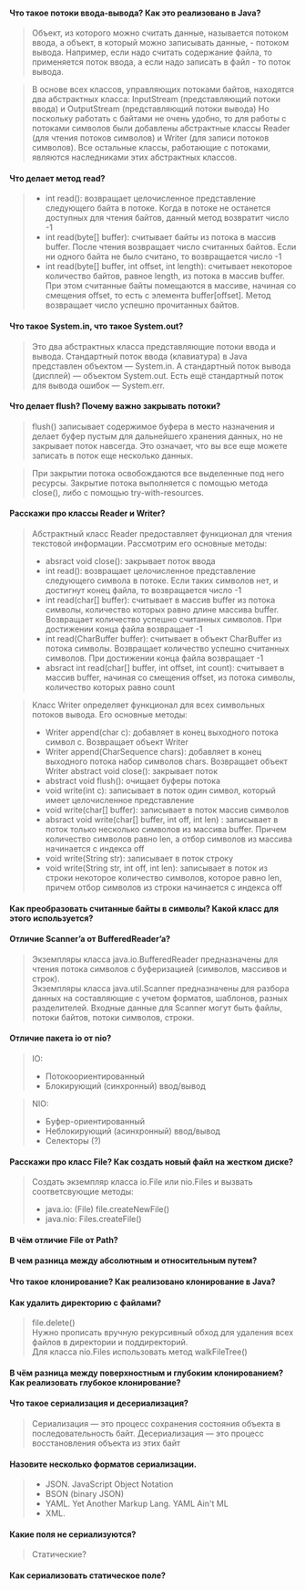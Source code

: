 #### Что такое потоки ввода-вывода? Как это реализовано в Java?
>Объект, из которого можно считать данные, называется потоком ввода, 
а объект, в который можно записывать данные, - потоком вывода. 
Например, если надо считать содержание файла, то применяется поток ввода, 
а если надо записать в файл - то поток вывода.

>В основе всех классов, управляющих потоками байтов, находятся два абстрактных класса: InputStream (представляющий потоки ввода) и OutputStream (представляющий потоки вывода)
Но поскольку работать с байтами не очень удобно, то для работы с потоками символов были добавлены абстрактные классы Reader (для чтения потоков символов) и Writer (для записи потоков символов).
Все остальные классы, работающие с потоками, являются наследниками этих абстрактных классов.
#### Что делает метод read?
>- int read(): возвращает целочисленное представление следующего байта в потоке. Когда в потоке не останется доступных для чтения байтов, данный метод возвратит число -1
>- int read(byte[] buffer): считывает байты из потока в массив buffer. После чтения возвращает число считанных байтов. Если ни одного байта не было считано, то возвращается число -1
>- int read(byte[] buffer, int offset, int length): считывает некоторое количество байтов, равное length, из потока в массив buffer. При этом считанные байты помещаются в массиве, начиная со смещения offset, то есть с элемента buffer[offset]. Метод возвращает число успешно прочитанных байтов.
#### Что такое System.in, что такое System.out?
> Это два абстрактных класса представляющие потоки ввода и вывода.
>Стандартный поток ввода (клавиатура) в Java представлен объектом — System.in. 
А стандартный поток вывода (дисплей) — объектом System.out. Есть ещё стандартный поток для вывода ошибок — System.err. 
#### Что делает flush?  Почему важно закрывать потоки?
>flush() записывает содержимое буфера в место назначения и делает буфер 
пустым для дальнейшего хранения данных, но не закрывает поток навсегда. Это означает, что вы все еще можете записать в поток еще несколько данных.

>При закрытии потока освобождаются все выделенные под него ресурсы. Закрытие потока выполняется с помощью метода close(), либо с помощью try-with-resources.

#### Расскажи про классы Reader и Writer?
>Абстрактный класс Reader предоставляет функционал для чтения текстовой 
информации. Рассмотрим его основные методы:
>- absract void close(): закрывает поток ввода
>- int read(): возвращает целочисленное представление следующего символа в потоке. 
Если таких символов нет, и достигнут конец файла, то возвращается число -1
>- int read(char[] buffer): считывает в массив buffer из потока символы, 
количество которых равно длине массива buffer. 
Возвращает количество успешно считанных символов. При достижении конца файла возвращает -1
>- int read(CharBuffer buffer): считывает в объект CharBuffer из потока символы. Возвращает количество успешно считанных символов. При достижении конца файла возвращает -1
>- absract int read(char[] buffer, int offset, int count): считывает в массив buffer, начиная со смещения offset, из потока символы, количество которых равно count

>Класс Writer определяет функционал для всех символьных потоков вывода. Его основные методы:
>- Writer append(char c): добавляет в конец выходного потока символ c. Возвращает объект Writer
>- Writer append(CharSequence chars): добавляет в конец выходного потока набор символов chars. Возвращает объект Writer
abstract void close(): закрывает поток
>- abstract void flush(): очищает буферы потока
>- void write(int c): записывает в поток один символ, который имеет целочисленное представление
>- void write(char[] buffer): записывает в поток массив символов
>- absract void write(char[] buffer, int off, int len) : записывает в поток только несколько символов из массива buffer. Причем количество символов равно len, а отбор символов из массива начинается с индекса off
>- void write(String str): записывает в поток строку
>- void write(String str, int off, int len): записывает в поток из строки некоторое количество символов, которое равно len, причем отбор символов из строки начинается с индекса off
#### Как преобразовать считанные байты в символы? Какой класс для этого используется?
>
#### Отличие Scanner’a от BufferedReader’a?
>Экземпляры класса java.io.BufferedReader предназначены для чтения потока символов с буферизацией (символов, массивов и строк).  
>Экземпляры класса java.util.Scanner предназначены для разбора данных на составляющие с учетом форматов, шаблонов, разных разделителей. Входные данные для Scanner могут быть файлы, потоки байтов, потоки символов, строки.
#### Отличие пакета io от nio?
>IO:
>- Потокоориентированный
>- Блокирующий (синхронный) ввод/вывод 

>NIO:
>- Буфер-ориентированный
>- Неблокирующий (асинхронный) ввод/вывод
>- Селекторы (?)
#### Расскажи про класс File? Как создать новый файл на жестком диске?
> Создать экземпляр класса io.File или nio.Files и вызвать соответсвующие методы:
>- java.io: (File) file.createNewFile()
>- java.nio: Files.createFile()
#### В чём отличие File от Path?
> 
#### В чем разница между абсолютным и относительным путем?
> 
#### Что такое клонирование? Как реализовано клонирование в Java?
> 
#### Как удалить директорию с файлами?
>file.delete()  
Нужно прописать вручную рекурсивный обход для удаления всех файлов в директории и поддиректорий.     
>Для класса nio.Files использовать метод walkFileTree()
#### В чём разница между поверхностным и глубоким клонированием? Как реализовать глубокое клонирование?
> 
#### Что такое сериализация и десериализация?
> Сериализация — это процесс сохранения состояния объекта в последовательность байт.
Десериализация — это процесс восстановления объекта из этих байт
#### Назовите несколько форматов сериализации.
>- JSON. JavaScript Object Notation
>- BSON (binary JSON)
>- YAML. Yet Another Markup Lang. YAML Ain't ML
>- XML.
#### Какие поля не сериализуются?
> Статические?
#### Как сериализовать статическое поле?
>